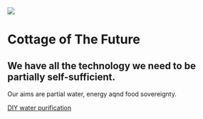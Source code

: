 <img src="https://raw.githubusercontent.com/Morningstar88/X/main/pics/Cottage_of_The_Future.jpg">

<h1>Cottage of The Future</h1>

## We have all the technology we need to be partially self-sufficient. 

Our aims are partial water, energy aqnd food sovereignty.

[DIY water purification](https://www.youtube.com/results?search_query=diy+water+purification+devices)
